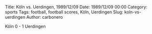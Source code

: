 Title: Köln vs. Uerdingen, 1989/12/09
Date: 1989/12/09 00:00
Category: sports
Tags: football, football scores, Köln, Uerdingen
Slug: koln-vs-uerdingen
Author: carbonero


Köln 0 - 1 Uerdingen

